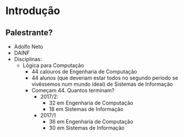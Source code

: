 # Introdução

## Palestrante?

- Adolfo Neto
- DAINF
- Disciplinas:
  - Lógica para Computação
    - 44 calouros de Engenharia de Computação
    - 44 alunos (que deveriam estar todos no segundo período se vivêssemos num mundo ideal) de Sistemas de Informação
    - Começam 44. Quantos terminam?
      - 2017/2: 
        - 32 em Engenharia de Computação
        - 18 em Sistemas de Informação
      - 2017/1
        - 36 em Engenharia de Computação
        - 30 em Sistemas de Informação
